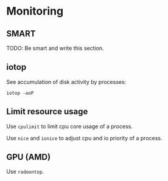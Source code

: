 # Monitoring

## SMART

TODO: Be smart and write this section.

## iotop

See accumulation of disk activity by processes:

`iotop -aoP`

## Limit resource usage

Use `cpulimit` to limit cpu core usage of a process.

Use `nice` and `ionice` to adjust cpu and io priority of a process.

## GPU (AMD)

Use `radeontop`.
